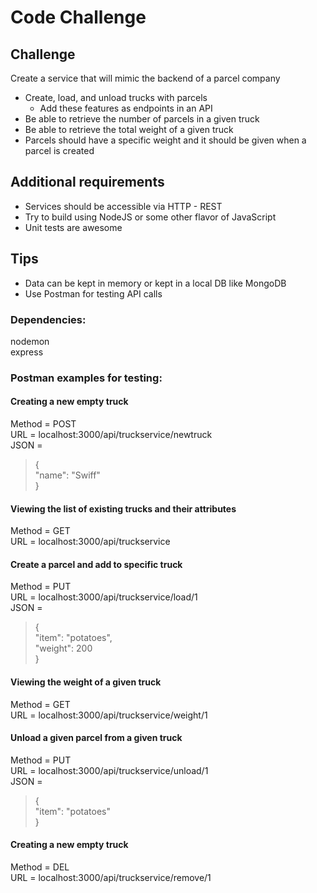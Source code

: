 # Code Challenge  

## Challenge  
Create a service that will mimic the backend of a parcel company  
- Create, load, and unload trucks with parcels  
    - Add these features as endpoints in an API  
- Be able to retrieve the number of parcels in a given truck  
- Be able to retrieve the total weight of a given truck  
- Parcels should have a specific weight and it should be given when a parcel is created   

## Additional requirements  
- Services should be accessible via HTTP - REST  
- Try to build using NodeJS or some other flavor of JavaScript  
- Unit tests are awesome   

## Tips  
- Data can be kept in memory or kept in a local DB like MongoDB   
- Use Postman for testing API calls   

### Dependencies:  
nodemon  
express  

### Postman examples for testing:  

#### Creating a new empty truck  
Method = POST  
URL = localhost:3000/api/truckservice/newtruck  
JSON =   
> {  
>	"name": "Swiff"  
> }  

#### Viewing the list of existing trucks and their attributes  
Method = GET  
URL = localhost:3000/api/truckservice  

#### Create a parcel and add to specific truck  
Method = PUT  
URL = localhost:3000/api/truckservice/load/1  
JSON =   
> {  
>	"item": "potatoes",  
>   "weight": 200  
> }  

#### Viewing the weight of a given truck  
Method = GET  
URL = localhost:3000/api/truckservice/weight/1  

#### Unload a given parcel from a given truck  
Method = PUT  
URL = localhost:3000/api/truckservice/unload/1  
JSON =   
> {  
>	"item": "potatoes"  
> }  

#### Creating a new empty truck  
Method = DEL  
URL = localhost:3000/api/truckservice/remove/1  
